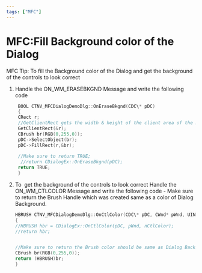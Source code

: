 ```yaml
---
tags: ["MFC"]
---
```


# MFC:Fill Background color of the Dialog
<!--markdownlint-disable MD013 MD029 MD036 MD024 MD033 MD040 MD042 MD001 MD051 MD025 MD052-->
MFC Tip: To fill the Background color of the Dialog and get the background of the controls to look correct

1. Handle the ON_WM_ERASEBKGND Message and write the following code

   ```cpp
    BOOL CTNV_MFCDialogDemoDlg::OnEraseBkgnd(CDC\* pDC)
    {
    CRect r;
    //GetClientRect gets the width & height of the client area of the Dialog
    GetClientRect(&r);
    CBrush br(RGB(0,255,0));
    pDC->SelectObject(br);
    pDC->FillRect(r,&br);
    
    //Make sure to return TRUE;
     //return CDialogEx::OnEraseBkgnd(pDC);
    return TRUE;
    }
    ```

2. To  get the background of the controls to look correct Handle the ON_WM_CTLCOLOR Message and write the following code - Make sure to return the Brush Handle which was created same as a color of Dialog Background.

     ```cpp
    HBRUSH CTNV_MFCDialogDemoDlg::OnCtlColor(CDC\* pDC, CWnd* pWnd, UINT nCtlColor)
    {
     //HBRUSH hbr = CDialogEx::OnCtlColor(pDC, pWnd, nCtlColor);
     //return hbr;
    

     //Make sure to return the Brush color should be same as Dialog Background color 
     CBrush br(RGB(0,255,0));
     return (HBRUSH)br; 
    }

```
